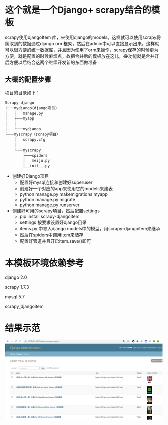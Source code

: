 # 这个就是一个Django+ scrapy结合的模板



scrapy使用djangoItem 库，来使用django的models。这样就可以使用scrapy将爬取到的数据通过django orm框架，然后在admin中可以直接显示出来。这样就可以很方便的统一数据库，并且因为使用了orm来操作，scrapy保存的时候更为方便，就是配置的时候麻烦点，故把合并后的模板放在这儿，😂功能就是合并好后方便以后结合这两个继续开发新的东西做准备

## 大概的配置步骤



项目的目录如下：

```python
Scrapy-django
├───mydjango(django项目)
│   │   manage.py
│   ├───myapp
│   │
│   └───mydjango
└───myscrapy（scrapy项目）
    │   scrapy.cfg
    │   
    └───myscrapy
        ├───spiders
        │   meiju.py
        │__init__.py
```



+ 创建好Django项目
  + 配置好mysql连接和创建好superuser
  + 创建好一个对应的app来使用它的models来建表
  + python manage.py makemigrations myapp
  + python manage.py migrate 
  + python manage.py runserver
+ 创建好可用的scrapy项目，然后配置settings
  + pip install scrapy-djangoitem
  + settings 按要求设置好django目录
  + items.py 中导入django models中的模型，用scrapy-djangoitem来继承
  + 然后在spiders中调用item来储存
  + 配置好管道并且开启item.save()即可

# 本模板环境依赖参考

django 2.0

scrapy 1.7.3

mysql 5.7

scrapy_djangoitem



# 结果示范

![](example1.png)


